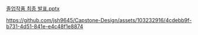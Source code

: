 
[졸업작품 최종 발표.pptx](https://github.com/jsh9645/Capstone-Design/files/13280364/default.pptx)



https://github.com/jsh9645/Capstone-Design/assets/103232916/4cdebb9f-b731-4d51-841e-e4c48f1e8874

